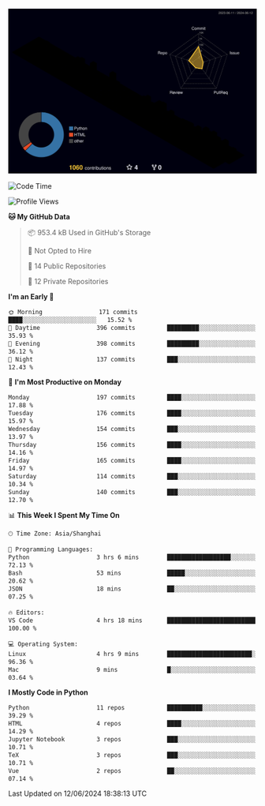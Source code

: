 <!--![](https://raw.githubusercontent.com/BorisYang326/BorisYang326/output/github-contribution-grid-snake-dark.svg) -->
![](./profile-3d-contrib/profile-night-rainbow.svg)
<!--START_SECTION:waka-->
![Code Time](http://img.shields.io/badge/Code%20Time-251%20hrs-blue)

![Profile Views](http://img.shields.io/badge/Profile%20Views-0-blue)

**🐱 My GitHub Data** 

> 📦 953.4 kB Used in GitHub's Storage 
 > 
> 🚫 Not Opted to Hire
 > 
> 📜 14 Public Repositories 
 > 
> 🔑 12 Private Repositories 
 > 
**I'm an Early 🐤** 

```text
🌞 Morning                171 commits         ████░░░░░░░░░░░░░░░░░░░░░   15.52 % 
🌆 Daytime                396 commits         █████████░░░░░░░░░░░░░░░░   35.93 % 
🌃 Evening                398 commits         █████████░░░░░░░░░░░░░░░░   36.12 % 
🌙 Night                  137 commits         ███░░░░░░░░░░░░░░░░░░░░░░   12.43 % 
```
📅 **I'm Most Productive on Monday** 

```text
Monday                   197 commits         ████░░░░░░░░░░░░░░░░░░░░░   17.88 % 
Tuesday                  176 commits         ████░░░░░░░░░░░░░░░░░░░░░   15.97 % 
Wednesday                154 commits         ███░░░░░░░░░░░░░░░░░░░░░░   13.97 % 
Thursday                 156 commits         ████░░░░░░░░░░░░░░░░░░░░░   14.16 % 
Friday                   165 commits         ████░░░░░░░░░░░░░░░░░░░░░   14.97 % 
Saturday                 114 commits         ███░░░░░░░░░░░░░░░░░░░░░░   10.34 % 
Sunday                   140 commits         ███░░░░░░░░░░░░░░░░░░░░░░   12.70 % 
```


📊 **This Week I Spent My Time On** 

```text
🕑︎ Time Zone: Asia/Shanghai

💬 Programming Languages: 
Python                   3 hrs 6 mins        ██████████████████░░░░░░░   72.13 % 
Bash                     53 mins             █████░░░░░░░░░░░░░░░░░░░░   20.62 % 
JSON                     18 mins             ██░░░░░░░░░░░░░░░░░░░░░░░   07.25 % 

🔥 Editors: 
VS Code                  4 hrs 18 mins       █████████████████████████   100.00 % 

💻 Operating System: 
Linux                    4 hrs 9 mins        ████████████████████████░   96.36 % 
Mac                      9 mins              █░░░░░░░░░░░░░░░░░░░░░░░░   03.64 % 
```

**I Mostly Code in Python** 

```text
Python                   11 repos            ██████████░░░░░░░░░░░░░░░   39.29 % 
HTML                     4 repos             ████░░░░░░░░░░░░░░░░░░░░░   14.29 % 
Jupyter Notebook         3 repos             ███░░░░░░░░░░░░░░░░░░░░░░   10.71 % 
TeX                      3 repos             ███░░░░░░░░░░░░░░░░░░░░░░   10.71 % 
Vue                      2 repos             ██░░░░░░░░░░░░░░░░░░░░░░░   07.14 % 
```




 Last Updated on 12/06/2024 18:38:13 UTC
<!--END_SECTION:waka-->
